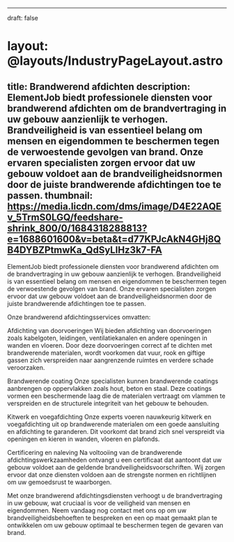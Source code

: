
<!-- Google tag (gtag.js) -->
<script async src="https://www.googletagmanager.com/gtag/js?id=G-2SDQXG06CB"></script>
<script>
  window.dataLayer = window.dataLayer || [];
  function gtag(){dataLayer.push(arguments);}
  gtag('js', new Date());

  gtag('config', 'G-2SDQXG06CB');
</script>

---
draft: false
# layout: @layouts/IndustryPageLayout.astro
title: Brandwerend afdichten
description: ElementJob biedt professionele diensten voor brandwerend afdichten om de brandvertraging in uw gebouw aanzienlijk te verhogen. Brandveiligheid is van essentieel belang om mensen en eigendommen te beschermen tegen de verwoestende gevolgen van brand. Onze ervaren specialisten zorgen ervoor dat uw gebouw voldoet aan de brandveiligheidsnormen door de juiste brandwerende afdichtingen toe te passen.
thumbnail: https://media.licdn.com/dms/image/D4E22AQEv_5TrmS0LGQ/feedshare-shrink_800/0/1684318288813?e=1688601600&v=beta&t=d77KPJcAkN4GHj8QB4DYBZPtmwKa_QdSyLlHz3k7-FA
---

ElementJob biedt professionele diensten voor brandwerend afdichten om de brandvertraging in uw gebouw aanzienlijk te verhogen. Brandveiligheid is van essentieel belang om mensen en eigendommen te beschermen tegen de verwoestende gevolgen van brand. Onze ervaren specialisten zorgen ervoor dat uw gebouw voldoet aan de brandveiligheidsnormen door de juiste brandwerende afdichtingen toe te passen.

Onze brandwerend afdichtingsservices omvatten:

Afdichting van doorvoeringen
Wij bieden afdichting van doorvoeringen zoals kabelgoten, leidingen, ventilatiekanalen en andere openingen in wanden en vloeren. Door deze doorvoeringen correct af te dichten met brandwerende materialen, wordt voorkomen dat vuur, rook en giftige gassen zich verspreiden naar aangrenzende ruimtes en verdere schade veroorzaken.

Brandwerende coating
Onze specialisten kunnen brandwerende coatings aanbrengen op oppervlakken zoals hout, beton en staal. Deze coatings vormen een beschermende laag die de materialen vertraagt om vlammen te verspreiden en de structurele integriteit van het gebouw te behouden.

Kitwerk en voegafdichting
Onze experts voeren nauwkeurig kitwerk en voegafdichting uit op brandwerende materialen om een goede aansluiting en afdichting te garanderen. Dit voorkomt dat brand zich snel verspreidt via openingen en kieren in wanden, vloeren en plafonds.

Certificering en naleving
Na voltooiing van de brandwerende afdichtingswerkzaamheden ontvangt u een certificaat dat aantoont dat uw gebouw voldoet aan de geldende brandveiligheidsvoorschriften. Wij zorgen ervoor dat onze diensten voldoen aan de strengste normen en richtlijnen om uw gemoedsrust te waarborgen.

Met onze brandwerend afdichtingsdiensten verhoogt u de brandvertraging in uw gebouw, wat cruciaal is voor de veiligheid van mensen en eigendommen. Neem vandaag nog contact met ons op om uw brandveiligheidsbehoeften te bespreken en een op maat gemaakt plan te ontwikkelen om uw gebouw optimaal te beschermen tegen de gevaren van brand.

